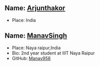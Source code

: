 ## Name: [Arjunthakor](https://github.com/ARJUN-SINH-THAKOR)

- Place: India

## Name: [ManavSingh](https://github.com/Manav958)
- Place: Naya raipur,India
- Bio: 2nd year student at IIIT Naya Raipur
- GitHub: [Manav958](https://github.com/Manav958/Manav958.github.io)




